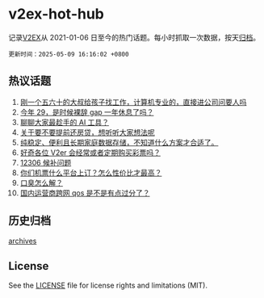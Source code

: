 # v2ex-hot-hub

 记录[V2EX](https://www.v2ex.com/)从 2021-01-06 日至今的热门话题。每小时抓取一次数据，按天[归档](archives)。

`更新时间：2025-05-09 16:16:02 +0800`

## 热议话题

1. [刚一个五六十的大叔给孩子找工作，计算机专业的，直接进公司问要人吗](https://www.v2ex.com/t/1130452)
1. [今年 29，是时候裸辞 gap 一年休息了吗？](https://www.v2ex.com/t/1130616)
1. [聊聊大家最趁手的 AI 工具？](https://www.v2ex.com/t/1130467)
1. [关于要不要提前还房贷，想听听大家想法呢](https://www.v2ex.com/t/1130536)
1. [纯稳定、便利且长期家庭数据存储，不知道什么方案才合适了。](https://www.v2ex.com/t/1130542)
1. [好奇各位 V2er 会经常或者定期购买彩票吗？](https://www.v2ex.com/t/1130617)
1. [12306 候补问题](https://www.v2ex.com/t/1130592)
1. [你们机票什么平台上订？怎么性价比才最高？](https://www.v2ex.com/t/1130574)
1. [口臭怎么解？](https://www.v2ex.com/t/1130654)
1. [国内运营商跨网 qos 是不是有点过分了？](https://www.v2ex.com/t/1130453)

## 历史归档

[archives](archives)

## License

See the [LICENSE](LICENSE) file for license rights and limitations (MIT).
